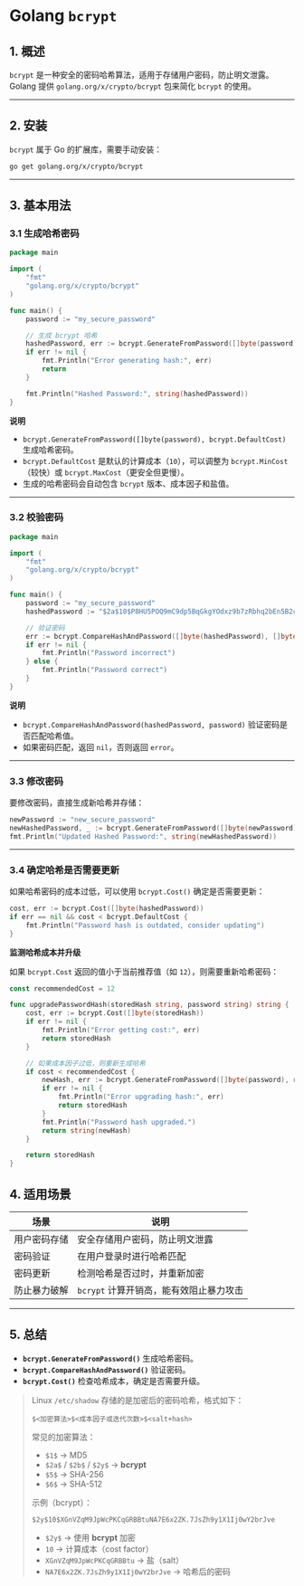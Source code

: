 # Golang `bcrypt` 

## 1. 概述

`bcrypt` 是一种安全的密码哈希算法，适用于存储用户密码，防止明文泄露。Golang 提供 `golang.org/x/crypto/bcrypt` 包来简化 `bcrypt` 的使用。

------

## 2. 安装

`bcrypt` 属于 Go 的扩展库，需要手动安装：

```sh
go get golang.org/x/crypto/bcrypt
```

------

## 3. 基本用法

### 3.1 生成哈希密码

```go
package main

import (
	"fmt"
	"golang.org/x/crypto/bcrypt"
)

func main() {
	password := "my_secure_password"

	// 生成 bcrypt 哈希
	hashedPassword, err := bcrypt.GenerateFromPassword([]byte(password), bcrypt.DefaultCost)
	if err != nil {
		fmt.Println("Error generating hash:", err)
		return
	}

	fmt.Println("Hashed Password:", string(hashedPassword))
}
```

**说明**

- `bcrypt.GenerateFromPassword([]byte(password), bcrypt.DefaultCost)` 生成哈希密码。
- `bcrypt.DefaultCost` 是默认的计算成本（`10`），可以调整为 `bcrypt.MinCost`（较快）或 `bcrypt.MaxCost`（更安全但更慢）。
- 生成的哈希密码会自动包含 `bcrypt` 版本、成本因子和盐值。

------

### 3.2 校验密码

```go
package main

import (
	"fmt"
	"golang.org/x/crypto/bcrypt"
)

func main() {
	password := "my_secure_password"
	hashedPassword := "$2a$10$P8HU5POQ9mC9dp5BqGkgYOdxz9b7zRbhq2bEn5B2c5rYrXsEoaQve" // 之前存储的哈希

	// 验证密码
	err := bcrypt.CompareHashAndPassword([]byte(hashedPassword), []byte(password))
	if err != nil {
		fmt.Println("Password incorrect")
	} else {
		fmt.Println("Password correct")
	}
}
```

**说明**

- `bcrypt.CompareHashAndPassword(hashedPassword, password)` 验证密码是否匹配哈希值。
- 如果密码匹配，返回 `nil`，否则返回 `error`。

------

### 3.3 修改密码

要修改密码，直接生成新哈希并存储：

```go
newPassword := "new_secure_password"
newHashedPassword, _ := bcrypt.GenerateFromPassword([]byte(newPassword), bcrypt.DefaultCost)
fmt.Println("Updated Hashed Password:", string(newHashedPassword))
```

------

### 3.4 确定哈希是否需要更新

如果哈希密码的成本过低，可以使用 `bcrypt.Cost()` 确定是否需要更新：

```go
cost, err := bcrypt.Cost([]byte(hashedPassword))
if err == nil && cost < bcrypt.DefaultCost {
	fmt.Println("Password hash is outdated, consider updating")
}
```
**监测哈希成本并升级**

如果 `bcrypt.Cost` 返回的值小于当前推荐值（如 `12`），则需要重新哈希密码：

```go
const recommendedCost = 12

func upgradePasswordHash(storedHash string, password string) string {
	cost, err := bcrypt.Cost([]byte(storedHash))
	if err != nil {
		fmt.Println("Error getting cost:", err)
		return storedHash
	}

	// 如果成本因子过低，则重新生成哈希
	if cost < recommendedCost {
		newHash, err := bcrypt.GenerateFromPassword([]byte(password), recommendedCost)
		if err != nil {
			fmt.Println("Error upgrading hash:", err)
			return storedHash
		}
		fmt.Println("Password hash upgraded.")
		return string(newHash)
	}

	return storedHash
}
```



## 4. 适用场景

| 场景         | 说明                                    |
| ------------ | --------------------------------------- |
| 用户密码存储 | 安全存储用户密码，防止明文泄露          |
| 密码验证     | 在用户登录时进行哈希匹配                |
| 密码更新     | 检测哈希是否过时，并重新加密            |
| 防止暴力破解 | `bcrypt` 计算开销高，能有效阻止暴力攻击 |

------

## 5. 总结

- **`bcrypt.GenerateFromPassword()`** 生成哈希密码。
- **`bcrypt.CompareHashAndPassword()`** 验证密码。
- **`bcrypt.Cost()`** 检查哈希成本，确定是否需要升级。

>Linux `/etc/shadow` 存储的是加密后的密码哈希，格式如下：
>
>```
>$<加密算法>$<成本因子或迭代次数>$<salt+hash>
>```
>
>常见的加密算法：
>
>- `$1$`  → MD5
>- `$2a$` / `$2b$` / `$2y$`  → **bcrypt**
>- `$5$`  → SHA-256
>- `$6$`  → SHA-512
>
>示例（bcrypt）：
>
>```
>$2y$10$XGnVZqM9JpWcPKCqGRBBtuNA7E6x2ZK.7JsZh9y1X1Ij0wY2brJve
>```
>
>- `$2y$`  → 使用 **bcrypt** 加密
>- `10`  → 计算成本（cost factor）
>- `XGnVZqM9JpWcPKCqGRBBtu`  → 盐（salt）
>- `NA7E6x2ZK.7JsZh9y1X1Ij0wY2brJve`  → 哈希后的密码
